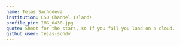 ```yaml
---
name: Tejas Sachddeva 
institution: CSU Channel Islands
profile_pic: IMG_0438.jpg
quote: Shoot for the stars, so if you fall you land on a cloud.
github_user: tejas-schdv
---
```

